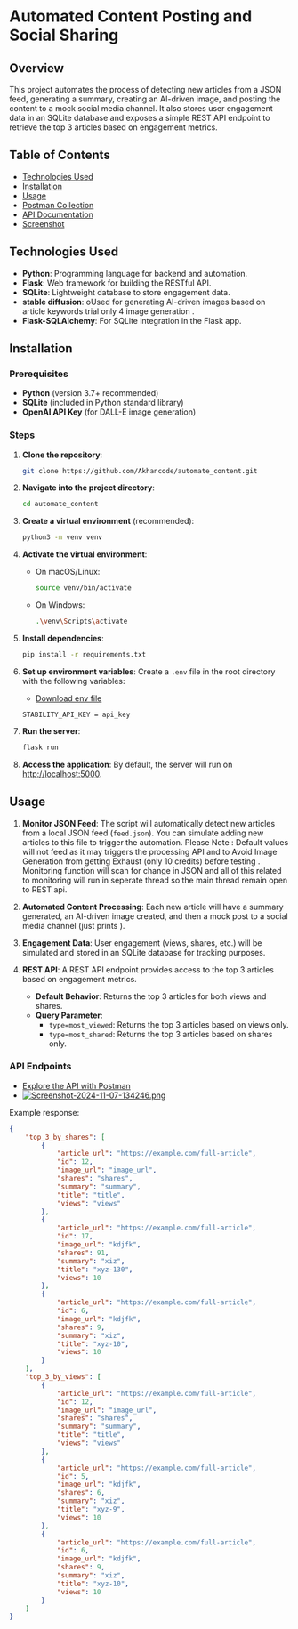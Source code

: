 # Automated Content Posting and Social Sharing

## Overview
This project automates the process of detecting new articles from a JSON feed, generating a summary, creating an AI-driven image, and posting the content to a mock social media channel. It also stores user engagement data in an SQLite database and exposes a simple REST API endpoint to retrieve the top 3 articles based on engagement metrics.

## Table of Contents
- [Technologies Used](#technologies-used)
- [Installation](#installation)
- [Usage](#usage)
- [Postman Collection](#postman-collection)
- [API Documentation](#api-documentation)
- [Screenshot](#screenshot)

## Technologies Used
- **Python**: Programming language for backend and automation.
- **Flask**: Web framework for building the RESTful API.
- **SQLite**: Lightweight database to store engagement data.
- **stable diffusion**: oUsed for generating AI-driven images based on article keywords trial only 4 image generation .
- **Flask-SQLAlchemy**: For SQLite integration in the Flask app.

## Installation

### Prerequisites
- **Python** (version 3.7+ recommended)
- **SQLite** (included in Python standard library)
- **OpenAI API Key** (for DALL-E image generation)

### Steps

1. **Clone the repository**:
    ```bash
    git clone https://github.com/Akhancode/automate_content.git
    ```

2. **Navigate into the project directory**:
    ```bash
    cd automate_content
    ```

3. **Create a virtual environment** (recommended):
    ```bash
    python3 -m venv venv
    ```

4. **Activate the virtual environment**:
    - On macOS/Linux:
      ```bash
      source venv/bin/activate
      ```
    - On Windows:
      ```bash
      .\venv\Scripts\activate
      ```

5. **Install dependencies**:
    ```bash
    pip install -r requirements.txt
    ```

6. **Set up environment variables**:
    Create a `.env` file in the root directory with the following variables:
   - [Download env file ](https://drive.google.com/file/d/1psB2vfGBG3EbTeljT3FtalMngTmg30ha/view?usp=sharing)
 
    ```plaintext
    STABILITY_API_KEY = api_key
    ```

8. **Run the server**:
    ```bash
    flask run
    ```

9. **Access the application**: By default, the server will run on [http://localhost:5000](http://localhost:5000).

## Usage

1. **Monitor JSON Feed**: The script will automatically detect new articles from a local JSON feed (`feed.json`). You can simulate adding new articles to this file to trigger the automation. Please Note : Default values will not feed  as it may triggers the processing API and to Avoid Image Generation from getting Exhaust (only 10 credits) before testing  . Monitoring function will scan for change in JSON and all of this related to monitoring will run in seperate thread so the main thread remain open to REST api.

3. **Automated Content Processing**: Each new article will have a summary generated, an AI-driven image created, and then a mock post to a social media channel (just prints ).

4. **Engagement Data**: User engagement (views, shares, etc.) will be simulated and stored in an SQLite database for tracking purposes.

5. **REST API**: A REST API endpoint provides access to the top 3 articles based on engagement metrics.

   - **Default Behavior**: Returns the top 3 articles for both views and shares.
   - **Query Parameter**:
     - `type=most_viewed`: Returns the top 3 articles based on views only.
     - `type=most_shared`: Returns the top 3 articles based on shares only.

### API Endpoints

 - [Explore the API with Postman](https://www.postman.com/restless-moon-684338/workspace/lcx-assessment/collection/30275964-dbc92cec-9daf-41b7-894c-377117887a20?action=share&creator=30275964)
 - [![Screenshot-2024-11-07-134246.png](https://i.postimg.cc/fTGMMkL1/Screenshot-2024-11-07-134246.png)](https://postimg.cc/PPQg4X1M)
  
Example response:
```json
{
    "top_3_by_shares": [
        {
            "article_url": "https://example.com/full-article",
            "id": 12,
            "image_url": "image_url",
            "shares": "shares",
            "summary": "summary",
            "title": "title",
            "views": "views"
        },
        {
            "article_url": "https://example.com/full-article",
            "id": 17,
            "image_url": "kdjfk",
            "shares": 91,
            "summary": "xiz",
            "title": "xyz-130",
            "views": 10
        },
        {
            "article_url": "https://example.com/full-article",
            "id": 6,
            "image_url": "kdjfk",
            "shares": 9,
            "summary": "xiz",
            "title": "xyz-10",
            "views": 10
        }
    ],
    "top_3_by_views": [
        {
            "article_url": "https://example.com/full-article",
            "id": 12,
            "image_url": "image_url",
            "shares": "shares",
            "summary": "summary",
            "title": "title",
            "views": "views"
        },
        {
            "article_url": "https://example.com/full-article",
            "id": 5,
            "image_url": "kdjfk",
            "shares": 6,
            "summary": "xiz",
            "title": "xyz-9",
            "views": 10
        },
        {
            "article_url": "https://example.com/full-article",
            "id": 6,
            "image_url": "kdjfk",
            "shares": 9,
            "summary": "xiz",
            "title": "xyz-10",
            "views": 10
        }
    ]
}
